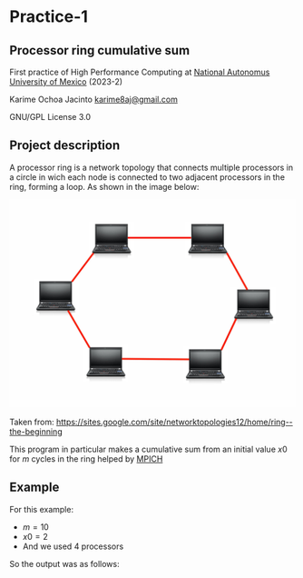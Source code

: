 # Practice-1
## Processor ring cumulative sum
First practice of High Performance Computing at [National Autonomus University of Mexico](https://www.unam.mx/) (2023-2)

Karime Ochoa Jacinto karime8aj@gmail.com

GNU/GPL License 3.0
## Project description

A processor ring is a network topology that connects multiple processors in a circle in wich each node is connected to two adjacent processors in the ring, forming a loop. As shown in the image below:


![](https://github.com/Kadkam8a/Practice-1/blob/main/ring%20topology.jpg 'Image-r')

Taken from: https://sites.google.com/site/networktopologies12/home/ring--the-beginning

This program in particular makes a cumulative sum from an initial value $x0$ for $m$ cycles in the ring helped by [MPICH](https://www.mpich.org/) 

## Example
For this example: 
- $m=10$
- $x0=2$
- And we used 4 processors

So the output was as follows:

